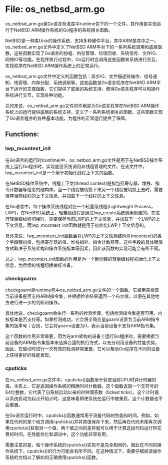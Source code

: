 # File: os_netbsd_arm.go

os_netbsd_arm.go是Go语言标准库中runtime包下的一个文件，其作用是实现运行于NetBSD ARM操作系统的Go程序的系统相关函数。

NetBSD是一种类Unix的操作系统，支持多种硬件平台，其中ARM是其中之一。os_netbsd_arm.go文件中定义了NetBSD ARM平台下的一系列系统调用和底层函数，这些函数实现了Go语言的协程、内存管理、垃圾回收、系统信号、文件IO、网络IO等功能。在程序执行过程中，Go运行时会调用这些函数和系统进行交互，实现程序在NetBSD ARM操作系统上的正常运行。

os_netbsd_arm.go文件中定义的函数包括：异步IO、文件描述符操作、信号通知、栈管理、内存分配、系统调用等，这些函数是Go语言程序在NetBSD ARM平台下运行的支撑函数，它们提供了底层的系统支持，使得Go语言程序可以和操作系统进行交互，实现各种功能。

总的来说，os_netbsd_arm.go文件的作用是为Go语言程序在NetBSD ARM操作系统上的运行提供底层的系统支持，定义了一系列系统相关的函数，这些函数实现了Go语言程序的各种基本功能，为程序的正常运行提供了保障。

## Functions:

### lwp_mcontext_init

在Go语言的运行时(runtime)中，os_netbsd_arm.go文件是用于在NetBSD操作系统上运行Go程序时，实现底层系统调用和线程管理的文件。在该文件中，lwp_mcontext_init是一个用于初始化线程上下文的函数。

在NetBSD操作系统中，线程上下文(thread context)是指包括寄存器、堆栈、指令计数器等信息的结构体。当一个线程被切换下来另一个线程被切换上去时，需要保存当前线程的上下文信息，并加载下一个线程的上下文信息。

在Go语言中，每个操作系统线程对应一个轻量级线程(Lightweight Process，LWP)，在NetBSD系统上，轻量级线程是通过lwp_create系统调用创建的。在进行轻量级线程切换时，需要保存当前LWP的上下文信息，并加载下一个LWP的上下文信息。而lwp_mcontext_init函数就是用于初始化LWP上下文信息的。

具体来说，lwp_mcontext_init函数会将LWP的上下文信息结构体(mcontext)的各个字段赋初值，包括寄存器的值、堆栈指针、指令计数器等。这些字段的具体赋值方式取决于系统架构和操作系统版本等因素，因此该函数的实现可能会有所不同。

总之，lwp_mcontext_init函数的作用是为一个新创建的轻量级线程初始化上下文信息，为后续的线程切换做好准备。



### checkgoarm

checkgoarm是runtime包中os_netbsd_arm.go文件的一个函数。它被用来检查当前设备是否支持ARM指令集，并根据检查结果返回一个布尔值，以便在其他地方进行进一步的判断和操作。

具体地说，checkgoarm会执行一系列的检测步骤，包括检测指令集是否可用、内核版本是否支持等。如果检测成功，它会将全局变量goarm设置为当前ARM指令集的版本号；否则，它会将goarm设置为0，表示当前设备不支持ARM指令集。

这个函数的作用非常重要，因为在arm架构的设备上运行Go程序时，需要根据当前设备的ARM指令集版本来选择合适的执行方式，以充分利用设备的性能优势。因此，在启动时进行一次有效的检测非常重要，它可以帮助Go程序在不同的设备上获得更好的性能表现。



### cputicks

在os_netbsd_arm.go文件中，cputicks()函数用于获取当前CPU时钟计时器的值。本质上，它是返回操作系统的精确时间计数器。这个函数返回一个无符号的64位整数，它代表了自系统启动以来的时钟滴答数（ticked ticks）。这个计时器以系统启动为起点开始计时，这意味着即使系统在运行中被重启，这个计数器也不会重置。

在Go语言运行时中，cputicks()函数通常用于测量代码的性能和时间。例如，如果在代码的某个地方调用cputicks()并将其值保存下来，然后再在代码末尾再次调用cputicks()获取另一个值，两个值之间的差异就可以用于计算这段代码运行所花费的时间。在性能优化和调试中，这个功能非常有用。

需要注意的是，每个操作系统的cputicks()实现不是完全相同的，因此在不同的操作系统下，cputicks()的行为可能会有所不同。在这种情况下，需要仔细阅读操作系统的文档以了解如何正确使用cputicks()函数。



